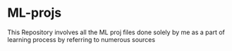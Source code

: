 # ML-projs
This Repository involves all the ML proj files done solely by me as a part of learning process by referring to numerous sources
